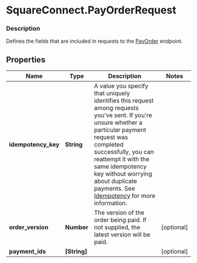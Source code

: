 # SquareConnect.PayOrderRequest

### Description

Defines the fields that are included in requests to the [PayOrder](#endpoint-payorder) endpoint.

## Properties
Name | Type | Description | Notes
------------ | ------------- | ------------- | -------------
**idempotency_key** | **String** | A value you specify that uniquely identifies this request among requests you&#39;ve sent. If you&#39;re unsure whether a particular payment request was completed successfully, you can reattempt it with the same idempotency key without worrying about duplicate payments.  See [Idempotency](https://developer.squareup.com/docs/working-with-apis/idempotency) for more information. | 
**order_version** | **Number** | The version of the order being paid. If not supplied, the latest version will be paid. | [optional] 
**payment_ids** | **[String]** |  | [optional] 



